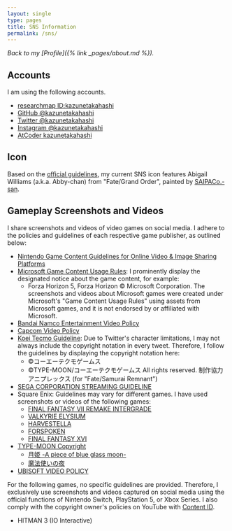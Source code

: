```yaml
---
layout: single
type: pages
title: SNS Information
permalink: /sns/
---
```


*Back to my [Profile]({% link _pages/about.md %}).*

## Accounts

I am using the following accounts.

- [researchmap ID:kazunetakahashi](https://researchmap.jp/kazunetakahashi/?lang=en)
- [GitHub @kazunetakahashi](https://github.com/kazunetakahashi)
- [Twitter @kazunetakahashi](https://twitter.com/kazunetakahashi)
- [Instagram @kazunetakahashi](https://www.instagram.com/kazunetakahashi/)
- [AtCoder kazunetakahashi](https://atcoder.jp/users/kazunetakahashi)

## Icon

Based on the [official guidelines](https://www.fate-go.jp/guidelines/), my current SNS icon features Abigail Williams (a.k.a. Abby-chan) from "Fate/Grand Order", painted by [SAIPACo.-san](https://skeb.jp/@saipaco/works/5).

## Gameplay Screenshots and Videos

I share screenshots and videos of video games on social media. I adhere to the policies and guidelines of each respective game publisher, as outlined below:

- [Nintendo Game Content Guidelines for Online Video & Image Sharing Platforms](https://www.nintendo.co.jp/networkservice_guideline/ja/index.html)
- [Microsoft Game Content Usage Rules](https://www.xbox.com/en-us/developers/rules): I prominently display the designated notice about the game content, for example:
    - Forza Horizon 5, Forza Horizon © Microsoft Corporation. The screenshots and videos about Microsoft games were created under Microsoft's "Game Content Usage Rules" using assets from Microsoft games, and it is not endorsed by or affiliated with Microsoft.
- [Bandai Namco Entertainment Video Policy](https://www.bandainamcoent.co.jp/info/videopolicy/)
- [Capcom Video Policy](https://www.capcom-games.com/ja-jp/video-policy/)
- [Koei Tecmo Guideline](https://www.gamecity.ne.jp/info/videopolicy.html): Due to Twitter's character limitations, I may not always include the copyright notation in every tweet. Therefore, I follow the guidelines by displaying the copyright notation here:
    - ©コーエーテクモゲームス
    - ©TYPE-MOON/コーエーテクモゲームス All rights reserved. 制作協力 アニプレックス (for "Fate/Samurai Remnant")
- [SEGA CORPORATION STREAMING GUIDELINE](https://www.sega.co.jp/streaming_guideline/index.html)
- Square Enix: Guidelines may vary for different games. I have used screenshots or videos of the following games:
    - [FINAL FANTASY VII REMAKE INTERGRADE](https://www.jp.square-enix.com/ffvii_remake/conditions.html)
    - [VALKYRIE ELYSIUM](https://www.jp.square-enix.com/game/guideline/v_elysium/)
    - [HARVESTELLA](https://www.jp.square-enix.com/game/guideline/harvestella/)
    - [FORSPOKEN](https://www.jp.square-enix.com/game/guideline/forspoken/)
    - [FINAL FANTASY XVI](https://jp.finalfantasyxvi.com/guideline/stream/)
- [TYPE-MOON Copyright](http://typemoon.com/copyright)
    - [月姫 -A piece of blue glass moon-](http://typemoon.com/products/tsukihime/)
    - [魔法使いの夜](http://typemoon.com/products/mahoyo/guidelines/)
- [UBISOFT VIDEO POLICY](https://legal.ubi.com/VideoPolicy/en-INTL)

For the following games, no specific guidelines are provided. Therefore, I exclusively use screenshots and videos captured on social media using the official functions of Nintendo Switch, PlayStation 5, or Xbox Series. I also comply with the copyright owner's policies on YouTube with [Content ID](https://support.google.com/youtube/answer/2797370?hl=ja).

- HITMAN 3 (IO Interactive)
